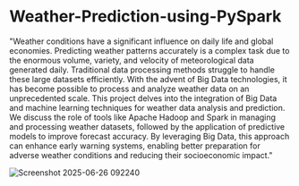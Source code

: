 # Weather-Prediction-using-PySpark
"Weather conditions have a significant influence on daily life and global economies. Predicting weather patterns accurately is a complex task due to the enormous volume, variety, and velocity of meteorological data generated daily. Traditional data processing methods struggle to handle these large datasets efficiently. With the advent of Big Data technologies, it has become possible to process and analyze weather data on an unprecedented scale.
 This project delves into the integration of Big Data and machine learning techniques for weather data analysis and prediction. We discuss the role of tools like Apache Hadoop and Spark in managing and processing weather datasets, followed by the application of predictive models to improve forecast accuracy. By leveraging Big Data, this approach can enhance early warning systems, enabling better preparation for adverse weather conditions and reducing their socioeconomic impact."


![Screenshot 2025-06-26 092240](https://github.com/user-attachments/assets/d7c037ac-2b68-4adc-971a-a26ce6be71ce)
